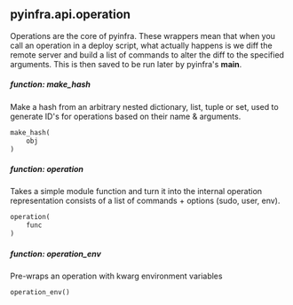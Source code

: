 ## pyinfra.api.operation

Operations are the core of pyinfra. These wrappers mean that when you call an operation
in a deploy script, what actually happens is we diff the remote server and build a list
of commands to alter the diff to the specified arguments. This is then saved to be run
later by pyinfra's __main__.

##### function: make_hash

Make a hash from an arbitrary nested dictionary, list, tuple or set, used
to generate ID's for operations based on their name & arguments.

```py
make_hash(
    obj
)
```


##### function: operation

Takes a simple module function and turn it into the internal operation representation
consists of a list of commands + options (sudo, user, env).

```py
operation(
    func
)
```


##### function: operation_env

Pre-wraps an operation with kwarg environment variables

```py
operation_env()
```
